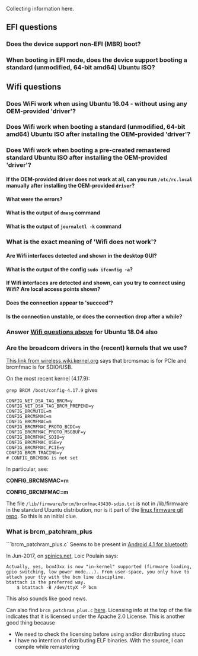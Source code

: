 Collecting information here.

## EFI questions
### Does the device support non-EFI (MBR) boot?

### When booting in EFI mode, does the device support booting a **standard** (unmodified, 64-bit amd64)  Ubuntu ISO?

## Wifi questions
### Does WiFi work when using Ubuntu 16.04 - without using any OEM-provided 'driver'?

### Does Wifi work when booting a **standard** (unmodified, 64-bit amd64) Ubuntu ISO after installing the OEM-provided 'driver'?

### Does Wifi work when booting a **pre-created remastered standard** Ubuntu ISO after installing the OEM-provided 'driver'?

#### If the OEM-provided driver does not work at all, can you run ```/etc/rc.local``` manually after installing the OEM-provided ```driver```?
#### What were the errors?
#### What is the output of ```dmesg``` command
#### What is the output of ```journalctl -k``` command

### What is the exact meaning of 'Wifi does not work'?
#### Are Wifi interfaces detected and shown in the desktop GUI?
#### What is the output of the config ```sudo ifconfig -a```?
#### If Wifi interfaces are detected and shown, can you try to connect using Wifi? Are local access points shown?
#### Does the connection appear to 'succeed'?
#### Is the connection unstable, or does the connection drop after a while?

### Answer [Wifi questions above](/docs/initial_analysis.md#wifi-questions) for Ubuntu 18.04 also

### Are the broadcom drivers in the (recent) kernels that we use?
[This link from wireless.wiki.kernel.org](https://wireless.wiki.kernel.org/en/users/drivers/brcm80211) says that brcmsmac is for PCIe and brcmfmac is for SDIO/USB.

On the most recent kernel (4.17.9):

```grep BRCM /boot/config-4.17.9```
gives
```
CONFIG_NET_DSA_TAG_BRCM=y
CONFIG_NET_DSA_TAG_BRCM_PREPEND=y
CONFIG_BRCMUTIL=m
CONFIG_BRCMSMAC=m
CONFIG_BRCMFMAC=m
CONFIG_BRCMFMAC_PROTO_BCDC=y
CONFIG_BRCMFMAC_PROTO_MSGBUF=y
CONFIG_BRCMFMAC_SDIO=y
CONFIG_BRCMFMAC_USB=y
CONFIG_BRCMFMAC_PCIE=y
CONFIG_BRCM_TRACING=y
# CONFIG_BRCMDBG is not set
```

In particular, see:

**CONFIG_BRCMSMAC=m**

**CONFIG_BRCMFMAC=m**


The file ```/lib/firmware/brcm/brcmfmac43430-sdio.txt``` is not in /lib/firmware in the standard Ubuntu distribution, nor is it part of the [linux firmware git repo](https://git.kernel.org/pub/scm/linux/kernel/git/firmware/linux-firmware.git). So this is an initial clue.

### What is brcm_patchram_plus
```brcm_patchram_plus.c` Seems to be present in [Android 4.1 for bluetooth](https://android.googlesource.com/platform/system/bluetooth/+/android-cts-4.1_r4/brcm_patchram_plus/)

In Jun-2017, on [spinics.net](https://www.spinics.net/lists/linux-bluetooth/msg70830.html), Loic Poulain says:
```
Actually, yes, bcm43xx is now "in-kernel" supported (firmware loading, gpio switching, low power mode...). From user-space, you only have to attach your tty with the bcm line discipline.
btattach is the preferred way.
    $ btattach -B /dev/ttyX -P bcm
```
This also sounds like good news.

Can also find ```brcm_patchram_plus.c``` [here](https://github.com/beidl/brcm-patchram-plus/blob/master/brcm_patchram_plus.c). Licensing info at the top of the file indicates that it is licensed under the Apache 2.0 License. This is another good thing because
- We need to check the licensing before using and/or distributing stucc
- I have no intention of distributing ELF binaries. With the source, I can compile while remastering


